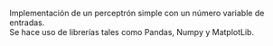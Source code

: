 Implementación de un perceptrón simple con un número variable de entradas. <br /> Se hace uso de librerías tales como Pandas, Numpy y MatplotLib.<br />
